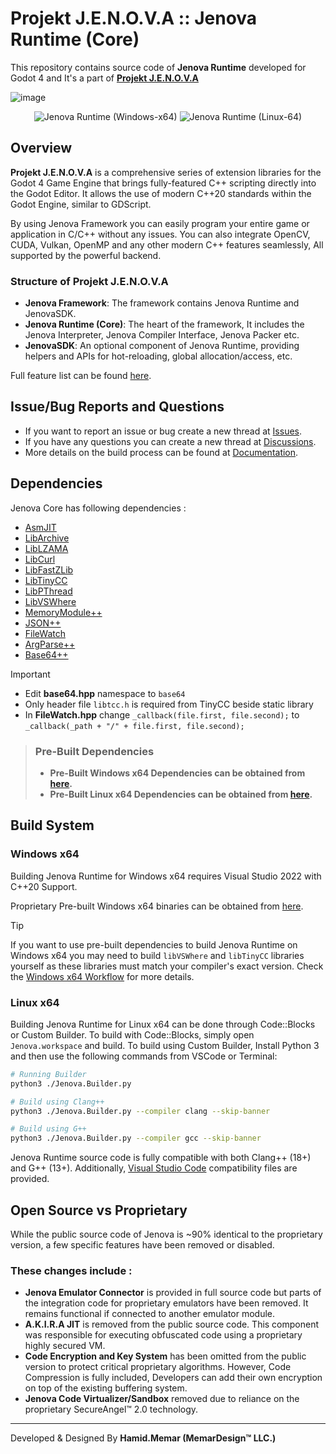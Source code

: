 # Projekt J.E.N.O.V.A :: Jenova Runtime (Core)

This repository contains source code of **Jenova Runtime** developed for Godot 4 and It's a part of **[Projekt J.E.N.O.V.A](https://github.com/Jenova-Framework/J.E.N.O.V.A)**

![image](https://github.com/user-attachments/assets/013eed25-7047-407d-aef8-b964203e73b0)

<div align="center">
  <span>
    <img src="https://github.com/Jenova-Framework/Jenova-Runtime/actions/workflows/windows-x64-msvc.yml/badge.svg" alt="Jenova Runtime (Windows-x64)">
  </span>
  <span>
    <img src="https://github.com/Jenova-Framework/Jenova-Runtime/actions/workflows/linux-x64-gcc.yml/badge.svg" alt="Jenova Runtime (Linux-64)">
  </span>
</div>

## Overview

**Projekt J.E.N.O.V.A** is a comprehensive series of extension libraries for the Godot 4 Game Engine that brings fully-featured C++ scripting directly into the Godot Editor. It allows the use of modern C++20 standards within the Godot Engine, similar to GDScript. 

By using Jenova Framework you can easily program your entire game or application in C/C++ without any issues. You can also integrate OpenCV, CUDA, Vulkan, OpenMP and any other modern C++ features seamlessly, All supported by the powerful backend.

### Structure of Projekt J.E.N.O.V.A
- **Jenova Framework**: The framework contains Jenova Runtime and JenovaSDK.
- **Jenova Runtime (Core)**: The heart of the framework, It includes the Jenova Interpreter, Jenova Compiler Interface, Jenova Packer etc.
- **JenovaSDK**: An optional component of Jenova Runtime, providing helpers and APIs for hot-reloading, global allocation/access, etc.

Full feature list can be found [here](https://github.com/Jenova-Framework/J.E.N.O.V.A#%EF%B8%8F-current-features).

## Issue/Bug Reports and Questions
- If you want to report an issue or bug create a new thread at [Issues](https://github.com/Jenova-Framework/Jenova-Runtime/issues).
- If you have any questions you can create a new thread at [Discussions](https://github.com/Jenova-Framework/J.E.N.O.V.A/discussions).
- More details on the build process can be found at [Documentation](https://jenova-framework.github.io/docs/pages/Advanced/Build-Guide/).

## Dependencies

Jenova Core has following dependencies :

- [AsmJIT](https://github.com/asmjit/asmjit)
- [LibArchive](https://github.com/libarchive/libarchive)
- [LibLZAMA](https://github.com/ShiftMediaProject/liblzma)
- [LibCurl](https://github.com/curl/curl)
- [LibFastZLib](https://github.com/gildor2/fast_zlib)
- [LibTinyCC](http://download.savannah.gnu.org/releases/tinycc/)
- [LibPThread](https://github.com/GerHobbelt/pthread-win32)
- [LibVSWhere](https://github.com/TheAenema/libvswhere/tree/jenova-edition)
- [MemoryModule++](https://github.com/bb107/MemoryModulePP)
- [JSON++](https://github.com/nlohmann/json)
- [FileWatch](https://github.com/ThomasMonkman/filewatch)
- [ArgParse++](https://github.com/p-ranav/argparse)
- [Base64++](https://github.com/zaphoyd/websocketpp/blob/master/websocketpp/base64/base64.hpp)


> [!IMPORTANT]
> - Edit **base64.hpp** namespace to `base64`
> - Only header file `libtcc.h` is required from TinyCC beside static library
> - In **FileWatch.hpp** change `_callback(file.first, file.second);` to `_callback(_path + "/" + file.first, file.second);`

> ### Pre-Built Dependencies
> - **Pre-Built Windows x64 Dependencies can be obtained from [here](https://jenova-framework.github.io/archive/dependencies/Jenova-Runtime-latest-Dependencies-Win64.7z).**
> - **Pre-Built Linux x64 Dependencies can be obtained from [here](https://jenova-framework.github.io/archive/dependencies/Jenova-Runtime-latest-Dependencies-Linux64.7z).**

## Build System
### Windows x64

Building Jenova Runtime for Windows x64 requires Visual Studio 2022 with C++20 Support.

Proprietary Pre-built Windows x64 binaries can be obtained from [here](https://github.com/Jenova-Framework/J.E.N.O.V.A/releases).

> [!TIP]
> If you want to use pre-built dependencies to build Jenova Runtime on Windows x64 you may need to build `libVSWhere` and `libTinyCC` libraries yourself as these libraries must match your compiler's exact version. Check the [Windows x64 Workflow](https://github.com/Jenova-Framework/Jenova-Runtime/blob/master/.github/workflows/windows-x64-msvc.yml) for more details.

### Linux x64

Building Jenova Runtime for Linux x64 can be done through Code::Blocks or Custom Builder. To build with Code::Blocks, simply open `Jenova.workspace` and build. To build using Custom Builder, Install Python 3 and then use the following commands from VSCode or Terminal:

```bash
# Running Builder
python3 ./Jenova.Builder.py

# Build using Clang++
python3 ./Jenova.Builder.py --compiler clang --skip-banner

# Build using G++
python3 ./Jenova.Builder.py --compiler gcc --skip-banner
```

Jenova Runtime source code is fully compatible with both Clang++ (18+) and G++ (13+). Additionally, [Visual Studio Code](https://code.visualstudio.com/) compatibility files are provided.

## Open Source vs Proprietary
While the public source code of Jenova is ~90% identical to the proprietary version, a few specific features have been removed or disabled.
### These changes include :
- **Jenova Emulator Connector**  is provided in full source code but parts of the integration code for proprietary emulators have been removed. It remains functional if connected to another emulator module.
- **A.K.I.R.A JIT** is removed from the public source code. This component was responsible for executing obfuscated code using a proprietary highly secured VM.
- **Code Encryption and Key System** has been omitted from the public version to protect critical proprietary algorithms. However, Code Compression is fully included, Developers can add their own encryption on top of the existing buffering system.
- **Jenova Code Virtualizer/Sandbox** removed due to reliance on the proprietary SecureAngel™ 2.0 technology.

  

----
Developed & Designed By **Hamid.Memar (MemarDesign™ LLC.)**
